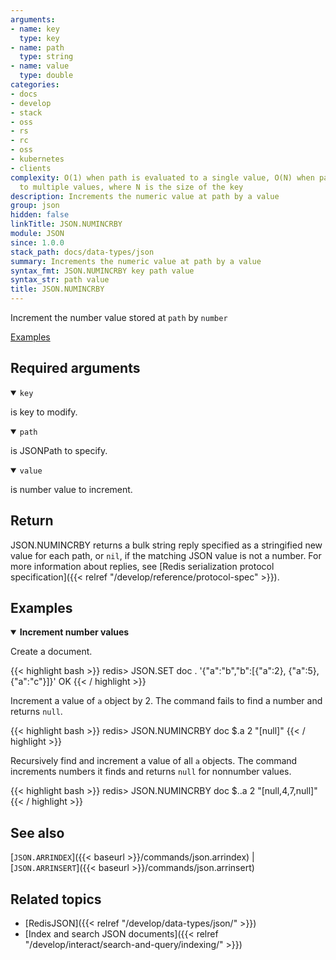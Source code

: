```yaml
---
arguments:
- name: key
  type: key
- name: path
  type: string
- name: value
  type: double
categories:
- docs
- develop
- stack
- oss
- rs
- rc
- oss
- kubernetes
- clients
complexity: O(1) when path is evaluated to a single value, O(N) when path is evaluated
  to multiple values, where N is the size of the key
description: Increments the numeric value at path by a value
group: json
hidden: false
linkTitle: JSON.NUMINCRBY
module: JSON
since: 1.0.0
stack_path: docs/data-types/json
summary: Increments the numeric value at path by a value
syntax_fmt: JSON.NUMINCRBY key path value
syntax_str: path value
title: JSON.NUMINCRBY
---
```

Increment the number value stored at `path` by `number`

[Examples](#examples)

## Required arguments

<details open><summary><code>key</code></summary> 

is key to modify.
</details>

<details open><summary><code>path</code></summary> 

is JSONPath to specify.
</details>

<details open><summary><code>value</code></summary> 

is number value to increment. 
</details>

## Return 

JSON.NUMINCRBY returns a bulk string reply specified as a stringified new value for each path, or `nil`, if the matching JSON value is not a number. 
For more information about replies, see [Redis serialization protocol specification]({{< relref "/develop/reference/protocol-spec" >}}). 

## Examples

<details open>
<summary><b>Increment number values</b></summary>

Create a document.

{{< highlight bash >}}
redis> JSON.SET doc . '{"a":"b","b":[{"a":2}, {"a":5}, {"a":"c"}]}'
OK
{{< / highlight >}}

Increment a value of `a` object by 2. The command fails to find a number and returns `null`.

{{< highlight bash >}}
redis> JSON.NUMINCRBY doc $.a 2
"[null]"
{{< / highlight >}}

Recursively find and increment a value of all `a` objects. The command increments numbers it finds and returns `null` for nonnumber values.

{{< highlight bash >}}
redis> JSON.NUMINCRBY doc $..a 2
"[null,4,7,null]"
{{< / highlight >}}

</details>

## See also

[`JSON.ARRINDEX`]({{< baseurl >}}/commands/json.arrindex) | [`JSON.ARRINSERT`]({{< baseurl >}}/commands/json.arrinsert) 

## Related topics

* [RedisJSON]({{< relref "/develop/data-types/json/" >}})
* [Index and search JSON documents]({{< relref "/develop/interact/search-and-query/indexing/" >}})
